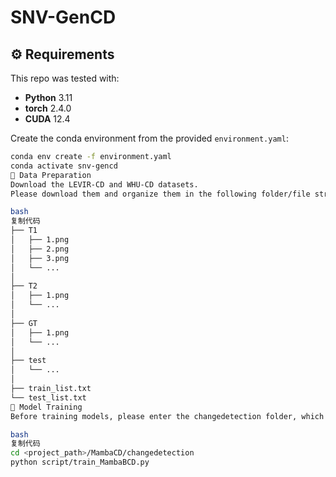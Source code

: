 # SNV-GenCD

## ⚙️ Requirements

This repo was tested with:
- **Python** 3.11  
- **torch** 2.4.0  
- **CUDA** 12.4  

Create the conda environment from the provided `environment.yaml`:

```bash
conda env create -f environment.yaml
conda activate snv-gencd
💬 Data Preparation
Download the LEVIR-CD and WHU-CD datasets.
Please download them and organize them in the following folder/file structure:

bash
复制代码
├── T1
│   ├── 1.png
│   ├── 2.png
│   ├── 3.png
│   └── ...
│
├── T2
│   ├── 1.png
│   └── ... 
│
├── GT
│   ├── 1.png 
│   └── ...   
│
├── test
│   └── ...
│
├── train_list.txt   
└── test_list.txt
💬 Model Training
Before training models, please enter the changedetection folder, which contains all the code for network definitions, training, and testing:

bash
复制代码
cd <project_path>/MambaCD/changedetection
python script/train_MambaBCD.py
